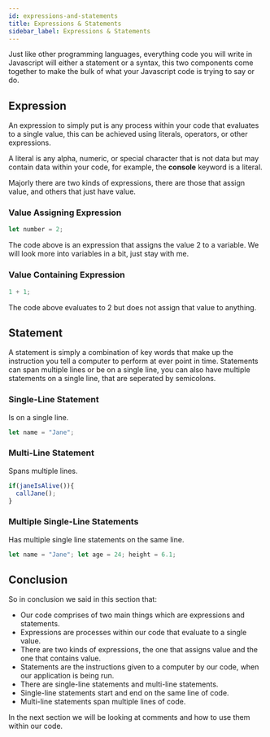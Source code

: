 ```yaml
---
id: expressions-and-statements
title: Expressions & Statements
sidebar_label: Expressions & Statements
---
```


Just like other programming languages, everything code you will write in Javascript will either a statement or a syntax, this two components come together to make the bulk of what your Javascript code is trying to say or do.

## Expression
An expression to simply put is any process within your code that evaluates to a single value, this can be achieved using literals, operators, or other expressions.
<div class="take-note">

<i class="em em-bulb"></i> A literal is any alpha, numeric, or special character that is not data but may contain data within your code, for example, the **console** keyword is a literal.
</div>

Majorly there are two kinds of expressions, there are those that assign value, and others that just have value.

### Value Assigning Expression
```js
let number = 2;
```
The code above is an expression that assigns the value 2 to a variable. We will look more into variables in a bit, just stay with me.

### Value Containing Expression
```js
1 + 1;
```
The code above evaluates to 2 but does not assign that value to anything.

## Statement
A statement is simply a combination of key words that make up the instruction you tell a computer to perform at ever point in time. Statements can span multiple lines or be on a single line, you can also have multiple statements on a single line, that are seperated by semicolons.

### Single-Line Statement
Is on a single line.
```js
let name = "Jane";
```
### Multi-Line Statement
Spans multiple lines.
```js
if(janeIsAlive()){
  callJane();
}
```
### Multiple Single-Line Statements
Has multiple single line statements on the same line.
```js
let name = "Jane"; let age = 24; height = 6.1;
```

## Conclusion
So in conclusion we said in this section that:
* Our code comprises of two main things which are expressions and statements.
* Expressions are processes within our code that evaluate to a single value.
* There are two kinds of expressions, the one that assigns value and the one that contains value.
* Statements are the instructions given to a computer by our code, when our application is being run.
* There are single-line statements and multi-line statements.
* Single-line statements start and end on the same line of code.
* Multi-line statements span multiple lines of code.

In the next section we will be looking at comments and how to use them within our code.